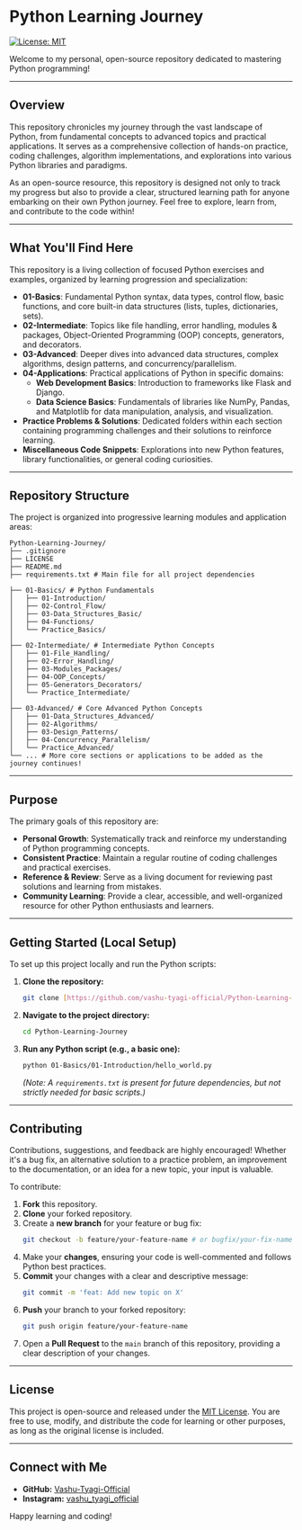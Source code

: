 # Python Learning Journey

[![License: MIT](https://img.shields.io/badge/License-MIT-yellow.svg)](LICENSE)

Welcome to my personal, open-source repository dedicated to mastering Python programming!

---

## Overview

This repository chronicles my journey through the vast landscape of Python, from fundamental concepts to advanced topics and practical applications. It serves as a comprehensive collection of hands-on practice, coding challenges, algorithm implementations, and explorations into various Python libraries and paradigms.

As an open-source resource, this repository is designed not only to track my progress but also to provide a clear, structured learning path for anyone embarking on their own Python journey. Feel free to explore, learn from, and contribute to the code within!

---

## What You'll Find Here

This repository is a living collection of focused Python exercises and examples, organized by learning progression and specialization:

- **01-Basics**: Fundamental Python syntax, data types, control flow, basic functions, and core built-in data structures (lists, tuples, dictionaries, sets).
- **02-Intermediate**: Topics like file handling, error handling, modules & packages, Object-Oriented Programming (OOP) concepts, generators, and decorators.
- **03-Advanced**: Deeper dives into advanced data structures, complex algorithms, design patterns, and concurrency/parallelism.
- **04-Applications**: Practical applications of Python in specific domains:
  - **Web Development Basics**: Introduction to frameworks like Flask and Django.
  - **Data Science Basics**: Fundamentals of libraries like NumPy, Pandas, and Matplotlib for data manipulation, analysis, and visualization.
- **Practice Problems & Solutions**: Dedicated folders within each section containing programming challenges and their solutions to reinforce learning.
- **Miscellaneous Code Snippets**: Explorations into new Python features, library functionalities, or general coding curiosities.

---

## Repository Structure

The project is organized into progressive learning modules and application areas:

```
Python-Learning-Journey/
├── .gitignore
├── LICENSE
├── README.md
├── requirements.txt # Main file for all project dependencies

├── 01-Basics/ # Python Fundamentals
│   ├── 01-Introduction/
│   ├── 02-Control_Flow/
│   ├── 03-Data_Structures_Basic/
│   ├── 04-Functions/
│   └── Practice_Basics/
│
├── 02-Intermediate/ # Intermediate Python Concepts
│   ├── 01-File_Handling/
│   ├── 02-Error_Handling/
│   ├── 03-Modules_Packages/
│   ├── 04-OOP_Concepts/
│   ├── 05-Generators_Decorators/
│   └── Practice_Intermediate/
│
├── 03-Advanced/ # Core Advanced Python Concepts
│   ├── 01-Data_Structures_Advanced/
│   ├── 02-Algorithms/
│   ├── 03-Design_Patterns/
│   ├── 04-Concurrency_Parallelism/
│   └── Practice_Advanced/
└── ... # More core sections or applications to be added as the journey continues!
```

---

## Purpose

The primary goals of this repository are:

- **Personal Growth**: Systematically track and reinforce my understanding of Python programming concepts.
- **Consistent Practice**: Maintain a regular routine of coding challenges and practical exercises.
- **Reference & Review**: Serve as a living document for reviewing past solutions and learning from mistakes.
- **Community Learning**: Provide a clear, accessible, and well-organized resource for other Python enthusiasts and learners.

---

## Getting Started (Local Setup)

To set up this project locally and run the Python scripts:

1.  **Clone the repository:**
    ```bash
    git clone [https://github.com/vashu-tyagi-official/Python-Learning-Journey.git](https://github.com/vashu-tyagi-official/Python-Learning-Journey.git)
    ```
2.  **Navigate to the project directory:**
    ```bash
    cd Python-Learning-Journey
    ```
3.  **Run any Python script (e.g., a basic one):**
    ```bash
    python 01-Basics/01-Introduction/hello_world.py
    ```
    _(Note: A `requirements.txt` is present for future dependencies, but not strictly needed for basic scripts.)_

---

## Contributing

Contributions, suggestions, and feedback are highly encouraged! Whether it's a bug fix, an alternative solution to a practice problem, an improvement to the documentation, or an idea for a new topic, your input is valuable.

To contribute:

1.  **Fork** this repository.
2.  **Clone** your forked repository.
3.  Create a **new branch** for your feature or bug fix:
    ```bash
    git checkout -b feature/your-feature-name # or bugfix/your-fix-name
    ```
4.  Make your **changes**, ensuring your code is well-commented and follows Python best practices.
5.  **Commit** your changes with a clear and descriptive message:
    ```bash
    git commit -m 'feat: Add new topic on X'
    ```
6.  **Push** your branch to your forked repository:
    ```bash
    git push origin feature/your-feature-name
    ```
7.  Open a **Pull Request** to the `main` branch of this repository, providing a clear description of your changes.

---

## License

This project is open-source and released under the [MIT License](LICENSE). You are free to use, modify, and distribute the code for learning or other purposes, as long as the original license is included.

---

## Connect with Me

- **GitHub:** [Vashu-Tyagi-Official](https://github.com/vashu-tyagi-official)
- **Instagram:** [vashu_tyagi_official](https://www.instagram.com/vashu_tyagi_official/)

Happy learning and coding!
